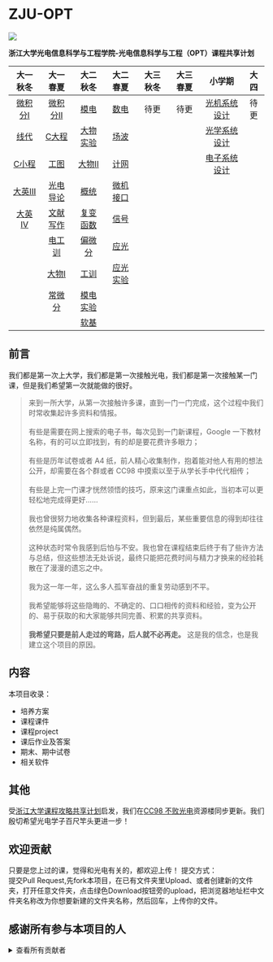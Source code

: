 # ZJU-OPT
![](http://opt.zju.edu.cn/_upload/site/00/e0/224/logo.jpg)

**浙江大学光电信息科学与工程学院-光电信息科学与工程（OPT）课程共享计划**

| 大一秋冬 | 大一春夏 |  大二秋冬 | 大二春夏 |  大三秋冬 | 大三春夏 | 小学期 | 大四 |
| :----:| :----: | :----: | :----: | :----: | :----: | :----: | :----: |
|[微积分Ⅰ]|  [微积分Ⅱ]|  [模电]   | [数电] | 待更 | 待更 | [光机系统设计] |待更 |
|[线代]|      [C大程]|  [大物实验]| [场波] | | | [光学系统设计]||
|[C小程]|     [工图]   |  [大物Ⅱ] |  [计网]| | | [电子系统设计] | |
|[大英Ⅲ]|    [光电导论]|  [概统]|    [微机接口] | | 
|[大英Ⅳ]|    [文献写作]|  [复变函数]|[信号]
|       |     [电工训]|    [偏微分]|  [应光]
|       |     [大物Ⅰ]|    [工训]|   [应光实验]
|       |     [常微分]|    [模电实验]  
|       |             |   [软基]|

[微积分Ⅰ]:https://github.com/yinze00/ZJU-OPT
[线代]:https://github.com/yinze00/ZJU-OPT
[大英Ⅲ]:https://github.com/yinze00/ZJU-OPT
[大英Ⅳ]:https://github.com/yinze00/ZJU-OPT
[C小程]:https://github.com/yinze00/ZJU-OPT/tree/master/%E7%A8%8B%E5%BA%8F%E8%AE%BE%E8%AE%A1%E5%9F%BA%E7%A1%80

[微积分Ⅱ]:https://github.com/yinze00/ZJU-OPT
[C大程]:https://github.com/yinze00/ZJU-OPT
[工图]:https://github.com/yinze00/ZJU-OPT/tree/master/%E5%B7%A5%E7%A8%8B%E5%9B%BE%E5%AD%A6
[光电导论]:https://github.com/yinze00/ZJU-OPT
[文献写作]:https://github.com/yinze00/ZJU-OPT
[电工训]:https://github.com/yinze00/ZJU-OPT
[大物Ⅰ]:https://github.com/yinze00/ZJU-OPT/tree/master/%E5%A4%A7%E5%AD%A6%E7%89%A9%E7%90%86%EF%BC%88%E7%94%B2%EF%BC%89%E2%85%A0
[常微分]:https://github.com/yinze00/ZJU-OPT

[模电]:https://github.com/yinze00/ZJU-OPT
[大物实验]:https://github.com/yinze00/ZJU-OPT
[大物Ⅱ]:https://github.com/yinze00/ZJU-OPT
[概统]:https://github.com/yinze00/ZJU-OPT
[复变函数]:https://github.com/yinze00/ZJU-OPT
[偏微分]:https://github.com/yinze00/ZJU-OPT
[工训]:https://github.com/yinze00/ZJU-OPT
[模电实验]:https://github.com/yinze00/ZJU-OPT
[软基]:https://github.com/yinze00/ZJU-OPT

[数电]:https://github.com/yinze00/ZJU-OPT
[场波]:https://github.com/yinze00/ZJU-OPT
[信号]:https://github.com/yinze00/ZJU-OPT
[应光]:https://github.com/yinze00/ZJU-OPT
[应光实验]:https://github.com/yinze00/ZJU-OPT
[计网]:https://github.com/yinze00/ZJU-OPT
[微机接口]:https://github.com/yinze00/ZJU-OPT/tree/master/%E5%BE%AE%E6%9C%BA%E5%8E%9F%E7%90%86%E4%B8%8E%E6%8E%A5%E5%8F%A3%E6%8A%80%E6%9C%AF/%E8%AF%95%E5%8D%B7%E6%A0%B7%E5%BC%A0

[光机系统设计]:https://github.com/yinze00/ZJU-OPT
[光学系统设计]:https://github.com/yinze00/ZJU-OPT
[电子系统设计]:https://github.com/yinze00/ZJU-OPT
## 前言
我们都是第一次上大学，我们都是第一次接触光电，我们都是第一次接触某一门课，但是我们希望第一次就能做的很好。<BR>

> 来到一所大学，从第一次接触许多课，直到一门一门完成，这个过程中我们时常收集起许多资料和情报。<BR><BR>
有些是需要在网上搜索的电子书，每次见到一门新课程，Google 一下教材名称，有的可以立即找到，有的却是要花费许多眼力；<BR><BR>有些是历年试卷或者 A4 纸，前人精心收集制作，抱着能对他人有用的想法公开，却需要在各个群或者 CC98 中摸索以至于从学长手中代代相传；<BR><BR>有些是上完一门课才恍然领悟的技巧，原来这门课重点如此，当初本可以更轻松地完成得更好……<BR><BR>我也曾很努力地收集各种课程资料，但到最后，某些重要信息的得到却往往依然是纯属偶然。<BR><BR>这种状态时常令我感到后怕与不安。我也曾在课程结束后终于有了些许方法与总结，但这些想法无处诉说，最终只能把花费时间与精力才换来的经验耗散在了漫漫的遗忘之中。<BR><BR>我为这一年一年，这么多人孤军奋战的重复劳动感到不平。<BR><BR>我希望能够将这些隐晦的、不确定的、口口相传的资料和经验，变为公开的、易于获取的和大家能够共同完善、积累的共享资料。<BR><BR> **我希望只要是前人走过的弯路，后人就不必再走。** 这是我的信念，也是我建立这个项目的原因。

## 内容
本项目收录：
* 培养方案
* 课程课件
* 课程project
* 课后作业及答案
* 期末、期中试卷
* 相关软件

## 其他
受[浙江大学课程攻略共享计划](https://github.com/QSCTech/zju-icicles)启发，我们在[CC98 不败光电](https://www.cc98.org/board/214)资源楼同步更新。我们殷切希望光电学子百尺竿头更进一步！

## 欢迎贡献
只要是您上过的课，觉得和光电有关的，都欢迎上传！
提交方式：<BR>
  提交Pull Request,先fork本项目，在已有文件夹里Upload、或者创建新的文件夹，打开任意文件夹，点击绿色Download按钮旁的upload，把浏览器地址栏中文件夹名称改为你想要新建的文件夹名称，然后回车，上传你的文件。
  
## 感谢所有参与本项目的人
<details>
  <summary>查看所有贡献者</summary>
  <pre> Yinze 荷戟独彷徨 ZJUDestiny</pre>
  </details>
  
